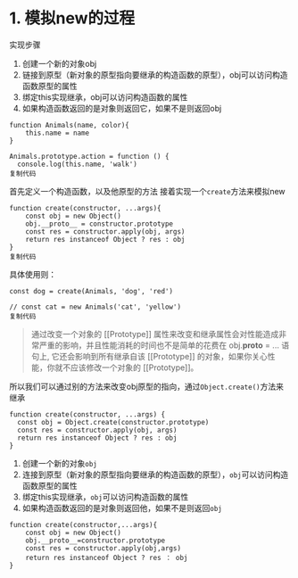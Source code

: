 # 1. 模拟new的过程

实现步骤

1. 创建一个新的对象obj
2. 链接到原型（新对象的原型指向要继承的构造函数的原型），obj可以访问构造函数原型的属性
3. 绑定this实现继承，obj可以访问构造函数的属性
4. 如果构造函数返回的是对象则返回它，如果不是则返回obj

```
function Animals(name, color){
    this.name = name
} 

Animals.prototype.action = function () {
  console.log(this.name, 'walk')
复制代码
```

首先定义一个构造函数，以及他原型的方法
 接着实现一个`create`方法来模拟new

```
function create(constructor, ...args){
    const obj = new Object()
    obj.__proto__ = constructor.prototype
    const res = constructor.apply(obj, args)
    return res instanceof Object ? res : obj
}
复制代码
```

具体使用则：

```
const dog = create(Animals, 'dog', 'red')

// const cat = new Animals('cat', 'yellow')
复制代码
```

> 通过改变一个对象的 [[Prototype]] 属性来改变和继承属性会对性能造成非常严重的影响，并且性能消耗的时间也不是简单的花费在 obj.**proto** = ... 语句上, 它还会影响到所有继承自该 [[Prototype]] 的对象，如果你关心性能，你就不应该修改一个对象的 [[Prototype]]。

所以我们可以通过别的方法来改变obj原型的指向，通过`Object.create()`方法来继承

```
function create(constructor, ...args) {
  const obj = Object.create(constructor.prototype)
  const res = constructor.apply(obj, args)
  return res instanceof Object ? res : obj
}
```











1. 创建一个新的对象`obj`
2. 连接到原型（新对象的原型指向要继承的构造函数的原型），`obj`可以访问构造函数原型的属性
3. 绑定this实现继承，`obj`可以访问构造函数的属性
4. 如果构造函数返回的是对象则返回他，如果不是则返回`obj`

```
function create(constructor,...args){
    const obj = new Object()
    obj.__proto__=constructor.prototype
    const res = constructor.apply(obj,args)
    return res instanceof Object ? res ： obj
}
```

